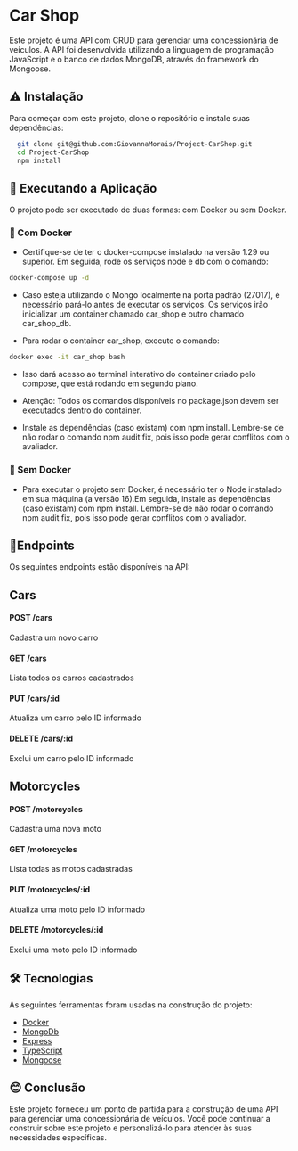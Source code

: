 
# Car Shop

Este projeto é uma API com CRUD para gerenciar uma concessionária de veículos. A API foi desenvolvida utilizando a linguagem de programação JavaScript e o banco de dados MongoDB, através do framework do Mongoose.




## ⚠️ Instalação

Para começar com este projeto, clone o repositório e instale suas dependências:

```bash
  git clone git@github.com:GiovannaMorais/Project-CarShop.git
  cd Project-CarShop
  npm install
```
    
## 🎲 Executando a Aplicação


O projeto pode ser executado de duas formas: com Docker ou sem Docker.

### 🔸 Com Docker
- Certifique-se de ter o docker-compose instalado na versão 1.29 ou superior. Em seguida, rode os serviços node e db com o comando:

```bash
docker-compose up -d
```

- Caso esteja utilizando o Mongo localmente na porta padrão (27017), é necessário pará-lo antes de executar os serviços. Os serviços irão inicializar um container chamado car_shop e outro chamado car_shop_db.

- Para rodar o container car_shop, execute o comando:

```bash
docker exec -it car_shop bash
```

- Isso dará acesso ao terminal interativo do container criado pelo compose, que está rodando em segundo plano.

- Atenção: Todos os comandos disponíveis no package.json devem ser executados dentro do container.

- Instale as dependências (caso existam) com npm install. Lembre-se de não rodar o comando npm audit fix, pois isso pode gerar conflitos com o avaliador.


### 🔸 Sem Docker
- Para executar o projeto sem Docker, é necessário ter o Node instalado em sua máquina (a versão 16).Em seguida, instale as dependências (caso existam) com npm install. Lembre-se de não rodar o comando npm audit fix, pois isso pode gerar conflitos com o avaliador.
## 📍Endpoints

Os seguintes endpoints estão disponíveis na API:

## Cars

#### POST /cars 

Cadastra um novo carro

#### GET /cars 

Lista todos os carros cadastrados

#### PUT /cars/:id

Atualiza um carro pelo ID informado

#### DELETE /cars/:id

Exclui um carro pelo ID informado

##  Motorcycles

#### POST /motorcycles 

Cadastra uma nova moto

#### GET /motorcycles

Lista todas as motos cadastradas

#### PUT /motorcycles/:id

Atualiza uma moto pelo ID informado

#### DELETE /motorcycles/:id

Exclui uma moto pelo ID informado

## 🛠 Tecnologias

As seguintes ferramentas foram usadas na construção do projeto:

- [Docker](https://www.docker.com/)
- [MongoDb](https://www.mongodb.com/)
- [Express](https://expressjs.com/pt-br/)
- [TypeScript](https://www.typescriptlang.org/)
- [Mongoose](https://www.npmjs.com/package/mongoose)
## 😊 Conclusão

Este projeto forneceu um ponto de partida para a construção de uma API para gerenciar uma concessionária de veículos. Você pode continuar a construir sobre este projeto e personalizá-lo para atender às suas necessidades específicas.


